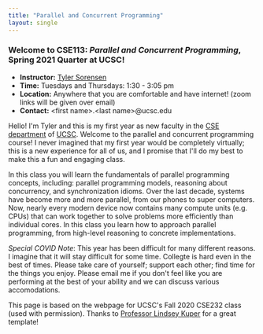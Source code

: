 ```yaml
---
title: "Parallel and Concurrent Programming"
layout: single
---
```



### Welcome to **CSE113:** _Parallel and Concurrent Programming_, Spring 2021 Quarter at UCSC!

- **Instructor:** [Tyler Sorensen](https://users.soe.ucsc.edu/~tsorensen/)
- **Time:** Tuesdays and Thursdays: 1:30 - 3:05 pm
- **Location:** Anywhere that you are comfortable and have internet! (zoom links will be given over email)
- **Contact:** \<first name\>.\<last name\>@ucsc.edu

Hello! I'm Tyler and this is my first year as new faculty in the [CSE department](https://www.soe.ucsc.edu/departments/computer-science-and-engineering) of [UCSC](https://www.ucsc.edu/). Welcome to the parallel and concurrent programming course! I never imagined that my first year would be completely virtually; this is a new experience for all of us, and I promise that I'll do my best to make this a fun and engaging class.

In this class you will learn the fundamentals of parallel programming concepts, including: parallel programming models, reasoning about concurrency, and synchronization idioms. Over the last decade, systems have become more and more parallel, from our phones to super computers. Now, nearly every modern device now contains many compute units (e.g. CPUs) that can work together to solve problems more efficiently than individual cores. In this class you learn how to approach parallel programming, from high-level reasoning to concrete implementations. 

_Special COVID Note_: This year has been difficult for many different reasons. I imagine that it will stay difficult for some time. Collegte is hard even in the best of times. Please take care of yourself; support each other; find time for the things you enjoy. Please email me if you don't feel like you are performing at the best of your ability and we can discuss various accomodations.

This page is based on the webpage for UCSC's Fall 2020 CSE232 class (used with permission). Thanks to [Professor Lindsey Kuper](https://users.soe.ucsc.edu/~lkuper/) for a great template!
